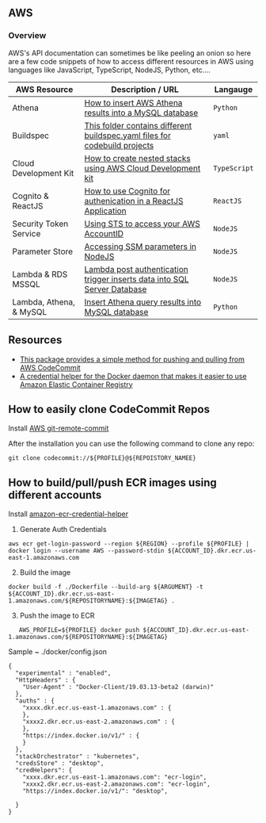 ## AWS

### Overview

AWS's API documentation can sometimes be like peeling an onion so here are a few code snippets of how to access different resources in AWS using languages like JavaScript, TypeScript, NodeJS, Python, etc....

| AWS Resource            | Description / URL                                                                                                                    | Langauge     |
| ----------------------- | ------------------------------------------------------------------------------------------------------------------------------------ | ------------ |
| Athena                  | [How to insert AWS Athena results into a MySQL database]()                                                                           | `Python`     |
| Buildspec               | [This folder contains different buildspec.yaml files for codebuild projects]()                                                       | `yaml`       |
| Cloud Development Kit   | [How to create nested stacks using AWS Cloud Development kit](https://github.com/kaisewhite/AWS/tree/master/CDKNestedStack)          | `TypeScript` |
| Cognito & ReactJS       | [How to use Cognito for authenication in a ReactJS Application](https://github.com/kaisewhite/AWS/tree/master/Cognito-ReactJS)       | `ReactJS`    |
| Security Token Service  | [Using STS to access your AWS AccountID](https://github.com/kaisewhite/AWS/tree/master/SecurityTokenService)                         | `NodeJS`     |
| Parameter Store         | [Accessing SSM parameters in NodeJS](https://github.com/kaisewhite/AWS/tree/master/SystemsManagerParameterStore)                     | `NodeJS`     |
| Lambda & RDS MSSQL      | [Lambda post authentication trigger inserts data into SQL Server Database](https://github.com/kaisewhite/AWS/tree/master/Lambda-RDS) | `NodeJS`     |
| Lambda, Athena, & MySQL | [Insert Athena query results into MySQL database](https://github.com/kaisewhite/AWS/tree/master/LambdaAthenaMySQL)                   | `Python`     |

## Resources

- [This package provides a simple method for pushing and pulling from AWS CodeCommit](https://github.com/aws/git-remote-codecommit)
- [A credential helper for the Docker daemon that makes it easier to use Amazon Elastic Container Registry](https://github.com/awslabs/amazon-ecr-credential-helper)

## How to easily clone CodeCommit Repos

Install [AWS git-remote-commit](https://github.com/aws/git-remote-codecommit)

After the installation you can use the following command to clone any repo:

```
git clone codecommit://${PROFILE}@${REPOISTORY_NAMEE}
```

## How to build/pull/push ECR images using different accounts

Install [amazon-ecr-credential-helper](https://github.com/awslabs/amazon-ecr-credential-helper)

1. Generate Auth Credentials

```
aws ecr get-login-password --region ${REGION} --profile ${PROFILE} | docker login --username AWS --password-stdin ${ACCOUNT_ID}.dkr.ecr.us-east-1.amazonaws.com
```

2. Build the image

```
docker build -f ./Dockerfile --build-arg ${ARGUMENT} -t ${ACCOUNT_ID}.dkr.ecr.us-east-1.amazonaws.com/${REPOSITORYNAME}:${IMAGETAG} .
```

3. Push the image to ECR

```
   AWS_PROFILE=${PROFILE} docker push ${ACCOUNT_ID}.dkr.ecr.us-east-1.amazonaws.com/${REPOSITORYNAME}:${IMAGETAG}
```

Sample ~ ./docker/config.json

```
{
  "experimental" : "enabled",
  "HttpHeaders" : {
    "User-Agent" : "Docker-Client/19.03.13-beta2 (darwin)"
  },
  "auths" : {
    "xxxx.dkr.ecr.us-east-1.amazonaws.com" : {
    },
    "xxxx2.dkr.ecr.us-east-2.amazonaws.com" : {
    },
    "https://index.docker.io/v1/" : {
    }
  },
  "stackOrchestrator" : "kubernetes",
  "credsStore" : "desktop",
  "credHelpers": {
    "xxxx.dkr.ecr.us-east-1.amazonaws.com": "ecr-login",
    "xxxx2.dkr.ecr.us-east-2.amazonaws.com": "ecr-login",
    "https://index.docker.io/v1/": "desktop",

  }
}
```
